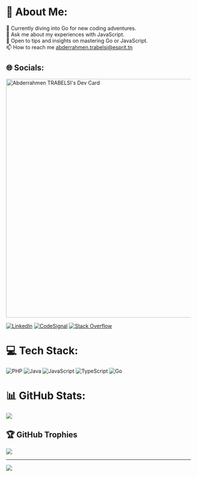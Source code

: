 # 💫 About Me:
🔭 Currently diving into Go for new coding adventures.<br>👯 Ask me about my experiences with JavaScript.<br>🤝 Open to tips and insights on mastering Go or JavaScript.<br>📫 How to reach me abderrahmen.trabelsi@esprit.tn

<!-- blog start -->
<!-- blog end -->

## 🌐 Socials:
<a href="https://app.daily.dev/aboudr"><img src="https://api.daily.dev/devcards/v2/5UAk36UioFF8WvLqDCsjU.png?type=wide&r=aly" width="652" alt="Abderrahmen TRABELSI's Dev Card"/></a>

[![LinkedIn](https://img.shields.io/badge/LinkedIn-%230077B5.svg?style=for-the-badge&logo=linkedin&logoColor=white)](https://www.linkedin.com/in/abderrahmen-trabelsi/)
[![CodeSignal](https://img.shields.io/badge/CodeSignal-%23000000.svg?style=for-the-badge&logo=codesignal&logoColor=white)](https://app.codesignal.com/profile/aboud_trabelsi)
[![Stack Overflow](https://img.shields.io/badge/Stack%20Overflow-%23F58025.svg?style=for-the-badge&logo=stackoverflow&logoColor=white)](https://stackoverflow.com/users/18365494/aboud-tr)

# 💻 Tech Stack:
![PHP](https://img.shields.io/badge/php-%23777BB4.svg?style=for-the-badge&logo=php&logoColor=white) ![Java](https://img.shields.io/badge/java-%23ED8B00.svg?style=for-the-badge&logo=openjdk&logoColor=white) ![JavaScript](https://img.shields.io/badge/javascript-%23323330.svg?style=for-the-badge&logo=javascript&logoColor=%23F7DF1E) ![TypeScript](https://img.shields.io/badge/typescript-%23007ACC.svg?style=for-the-badge&logo=typescript&logoColor=white) ![Go](https://img.shields.io/badge/go-%2300ADD8.svg?style=for-the-badge&logo=go&logoColor=white)
# 📊 GitHub Stats:
![](https://github-readme-stats.vercel.app/api/top-langs/?username=abderahmentrabelsi&theme=dark&hide_border=false&include_all_commits=false&count_private=false&layout=compact)

## 🏆 GitHub Trophies
![](https://github-profile-trophy.vercel.app/?username=abderahmentrabelsi&theme=radical&no-frame=false&no-bg=true&margin-w=4)

---
[![](https://visitcount.itsvg.in/api?id=abderahmentrabelsi&icon=0&color=0)](https://visitcount.itsvg.in)

<!-- Proudly created with GPRM ( https://gprm.itsvg.in ) -->
